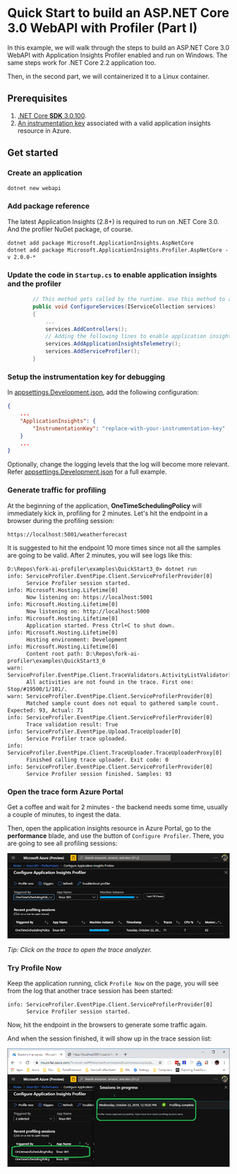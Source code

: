 # Quick Start to build an ASP.NET Core 3.0 WebAPI with Profiler (Part I)

In this example, we will walk through the steps to build an ASP.NET Core 3.0 WebAPI with Application Insights Profiler enabled and run on Windows. The same steps work for .NET Core 2.2 application too.

Then, in the second part, we will containerized it to a Linux container.

## Prerequisites

1. [.NET Core **SDK** 3.0.100](https://dotnet.microsoft.com/download).
1. [An instrumentation key](https://docs.microsoft.com/en-us/azure/azure-monitor/app/create-new-resource) associated with a valid application insights resource in Azure.

## Get started

### Create an application

```shell
dotnet new webapi
```

### Add package reference

The latest Application Insights (2.8+) is required to run on .NET Core 3.0. And the profiler NuGet package, of course.

```shell
dotnet add package Microsoft.ApplicationInsights.AspNetCore
dotnet add package Microsoft.ApplicationInsights.Profiler.AspNetCore -v 2.0.0-*
```

### Update the code in `Startup.cs` to enable application insights and the profiler

```csharp
        // This method gets called by the runtime. Use this method to add services to the container.
        public void ConfigureServices(IServiceCollection services)
        {
            ...
            services.AddControllers();
            // Adding the following lines to enable application insights and profiler.
            services.AddApplicationInsightsTelemetry();
            services.AddServiceProfiler();
        }
```

### Setup the instrumentation key for debugging

In [appsettings.Development.json](./appsettings.Development.json), add the following configuration:

```json
{
    ...
    "ApplicationInsights": {
        "InstrumentationKey": "replace-with-your-instrumentation-key"
    }
    ...
}
```

Optionally, change the logging levels that the log will become more relevant. Refer [appsettings.Development.json](./appsettings.Development.json) for a full example.

### Generate traffic for profiling

At the beginning of the application, **OneTimeSchedulingPolicy** will immediately kick in, profiling for 2 minutes. Let's hit the endpoint in a browser during the profiling session:

```shell
https://localhost:5001/weatherforecast
```

It is suggested to hit the endpoint 10 more times since not all the samples are going to be valid. After 2 minutes, you will see logs like this:

```log
D:\Repos\fork-ai-profiler\examples\QuickStart3_0> dotnet run
info: ServiceProfiler.EventPipe.Client.ServiceProfilerProvider[0]
      Service Profiler session started.
info: Microsoft.Hosting.Lifetime[0]
      Now listening on: https://localhost:5001
info: Microsoft.Hosting.Lifetime[0]
      Now listening on: http://localhost:5000
info: Microsoft.Hosting.Lifetime[0]
      Application started. Press Ctrl+C to shut down.
info: Microsoft.Hosting.Lifetime[0]
      Hosting environment: Development
info: Microsoft.Hosting.Lifetime[0]
      Content root path: D:\Repos\fork-ai-profiler\examples\QuickStart3_0
warn: ServiceProfiler.EventPipe.Client.TraceValidators.ActivityListValidator[0]
      All activities are not found in the trace. First one: Stop/#19500/1/101/.
warn: ServiceProfiler.EventPipe.Client.ServiceProfilerProvider[0]
      Matched sample count does not equal to gathered sample count. Expected: 93, Actual: 71
info: ServiceProfiler.EventPipe.Client.ServiceProfilerProvider[0]
      Trace validation result: True
info: ServiceProfiler.EventPipe.Upload.TraceUploader[0]
      Service Profiler trace uploaded.
info: ServiceProfiler.EventPipe.Client.TraceUploader.TraceUploaderProxy[0]
      Finished calling trace uploader. Exit code: 0
info: ServiceProfiler.EventPipe.Client.ServiceProfilerProvider[0]
      Service Profiler session finished. Samples: 93
```

### Open the trace form Azure Portal

Get a coffee and wait for 2 minutes - the backend needs some time, usually a couple of minutes, to ingest the data.

Then, open the application insights resource in Azure Portal, go to the **performance** blade, and use the button of `Configure Profiler`. There, you are going to see all profiling sessions:

![Profiler Trace Sessions](../../media/OneTimeProfilerTrace.png)

_Tip: Click on the trace to open the trace analyzer._

### Try Profile Now

Keep the application running, click `Profile Now` on the page, you will see from the log that another trace session has been started:

```log
info: ServiceProfiler.EventPipe.Client.ServiceProfilerProvider[0]
      Service Profiler session started.
```

Now, hit the endpoint in the browsers to generate some traffic again.

And when the session finished, it will show up in the trace session list:

![Profile Trace Sessions with Profile Now](../../media/OnDemandProfilerTrace.png)
